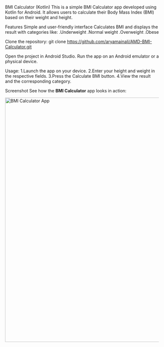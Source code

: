 BMI Calculator (Kotlin)
This is a simple BMI Calculator app developed using Kotlin for Android. It allows users to calculate their Body Mass Index (BMI) based on their weight and height.

Features
Simple and user-friendly interface
Calculates BMI and displays the result with categories like:
.Underweight
.Normal weight
.Overweight
.Obese

Clone the repository:
git clone https://github.com/aryamainali/AMD-BMI-Calculator.git

Open the project in Android Studio.
Run the app on an Android emulator or a physical device.

Usage:
1.Launch the app on your device.
2.Enter your height and weight in the respective fields.
3.Press the Calculate BMI button.
4.View the result and the corresponding category.

Screenshot
See how the **BMI Calculator** app looks in action:

<img src="https://github.com/user-attachments/assets/aab0bf5a-564b-4745-8ced-edf791042646" alt="BMI Calculator App" height="800" width="600"/>

